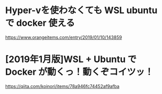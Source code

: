 # Hyper-vを使わなくても WSL ubuntu で docker 使える
https://www.orangeitems.com/entry/2019/01/10/143859

# [2019年1月版]WSL + Ubuntu で Docker が動くっ！動くぞコイツッ！
https://qiita.com/koinori/items/78a946fc74452af9afba
